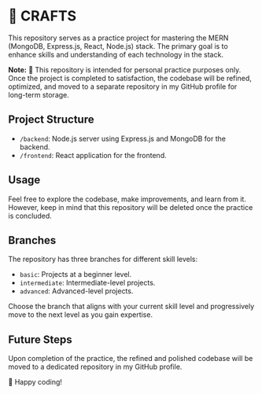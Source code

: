 # 🚀 CRAFTS

This repository serves as a practice project for mastering the MERN (MongoDB, Express.js, React, Node.js) stack. The primary goal is to enhance skills and understanding of each technology in the stack.

**Note:** 🛑 This repository is intended for personal practice purposes only. Once the project is completed to satisfaction, the codebase will be refined, optimized, and moved to a separate repository in my GitHub profile for long-term storage.

## Project Structure

- `/backend`: Node.js server using Express.js and MongoDB for the backend.
- `/frontend`: React application for the frontend.

## Usage

Feel free to explore the codebase, make improvements, and learn from it. However, keep in mind that this repository will be deleted once the practice is concluded.

## Branches

The repository has three branches for different skill levels:

- `basic`: Projects at a beginner level.
- `intermediate`: Intermediate-level projects.
- `advanced`: Advanced-level projects.

Choose the branch that aligns with your current skill level and progressively move to the next level as you gain expertise.

## Future Steps

Upon completion of the practice, the refined and polished codebase will be moved to a dedicated repository in my GitHub profile.

🚀 Happy coding!
